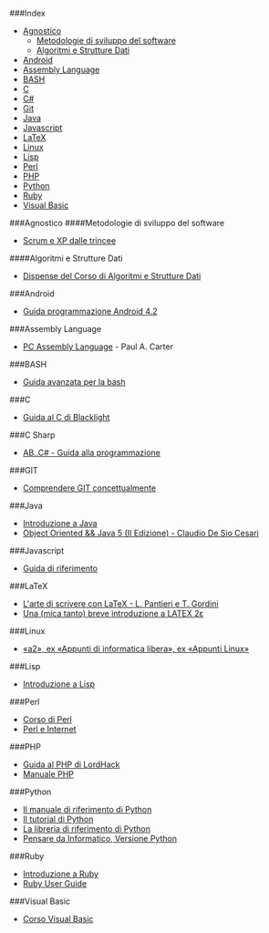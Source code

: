 ###Index
* [Agnostico](#agnostico)
    * [Metodologie di sviluppo del software](#metodologie-di-sviluppo-del-software)
    * [Algoritmi e Strutture Dati](#algoritmi-e-strutture-dati)
* [Android](#android)
* [Assembly Language](#assembly-language)
* [BASH](#bash)
* [C](#c)
* [C#](#c-sharp)
* [Git](#git)
* [Java](#java)
* [Javascript](#javascript)
* [LaTeX](#latex)
* [Linux](#linux)
* [Lisp](#lisp)
* [Perl](#perl)
* [PHP](#php)
* [Python](#python)
* [Ruby](#ruby)
* [Visual Basic](#visual-basic)


###Agnostico
####Metodologie di sviluppo del software
* [Scrum e XP dalle trincee](http://www.open-ware.org/ita/news/kniberg1.htm)


####Algoritmi e Strutture Dati
* [Dispense del Corso di Algoritmi e Strutture Dati](http://www.dmi.unict.it/nicosia/lectures/programmazione-scientifica/algo.pdf)


###Android
* [Guida programmazione Android 4.2](http://www.sprik.it/guida/Android4_2.pdf)


###Assembly Language
* [PC Assembly Language](http://drpaulcarter.com/pcasm/) - Paul A. Carter


###BASH
* [Guida avanzata per la bash](http://www.dmi.unict.it/diraimondo/web/wp-content/uploads/classes/so/mirror-stuff/abs-guide.pdf)


###C
* [Guida al C di Blacklight](http://blacklight.gotdns.org/guidac.pdf)


###C Sharp
* [AB..C# - Guida alla programmazione](http://www.youblisher.com/files/publications/4/21542/pdf.pdf)


###GIT
* [Comprendere GIT concettualmente](http://www.linuxtrent.it/sites/default/files/Comprendere%20Git%20concettualmente%20-%20Marco%20Ciampa%20-%20r1.pdf)


###Java
* [Introduzione a Java](http://www.ateneonline.it/hyperbook/j_book/java2.htm)
* [Object Oriented && Java 5 (II Edizione) - Claudio De Sio Cesari](http://www.claudiodesio.com/download/oo_&&_java_5.zip)


###Javascript
* [Guida di riferimento](http://www.econ.uniurb.it/laerte/Reti_Internet_1/materiale/JavaScript.pdf)


###LaTeX
* [L'arte di scrivere con LaTeX - L. Pantieri e T. Gordini](http://www.lorenzopantieri.net/LaTeX_files/ArteLaTeX.pdf)
* [Una (mica tanto) breve introduzione a LATEX 2ε](http://www.ctan.org/tex-archive/info/lshort/italian)


###Linux
* [«a2», ex «Appunti di informatica libera», ex «Appunti Linux»](http://archive.org/download/AppuntiDiInformaticaLibera/)


###Lisp
* [Introduzione a Lisp](http://www.matteolucarelli.net/lisp/lispintro.pdf)


###Perl
* [Corso di Perl](http://www.perl.it/documenti/articoli/mb_corso_perl/mb_corso_perl.pdf)
* [Perl e Internet](http://www.ateneonline.it/hyperbook/p_book/perl2.htm)


###PHP
* [Guida al PHP di LordHack](http://www.lordhack.altervista.org/brdp.pdf)
* [Manuale PHP](http://francescomuscolo.altervista.org/manuale_PHP.pdf)


###Python
* [Il manuale di riferimento di Python](http://docs.python.it/html/ref/)
* [Il tutorial di Python](http://docs.python.it/html/tut/)
* [La libreria di riferimento di Python](http://docs.python.it/html/lib/)
* [Pensare da Informatico, Versione Python](http://www.python.it/doc/Howtothink/Howtothink-html-it/index.htm)


###Ruby
* [Introduzione a Ruby](http://tesi.cab.unipd.it/22937/1/Tesina_-_Introduzione_a_Ruby.pdf)
* [Ruby User Guide](http://ruby-it.org/rug_it.zip)


###Visual Basic
* [Corso Visual Basic](http://www.webalice.it/kindofapple/corsovb.pdf)
